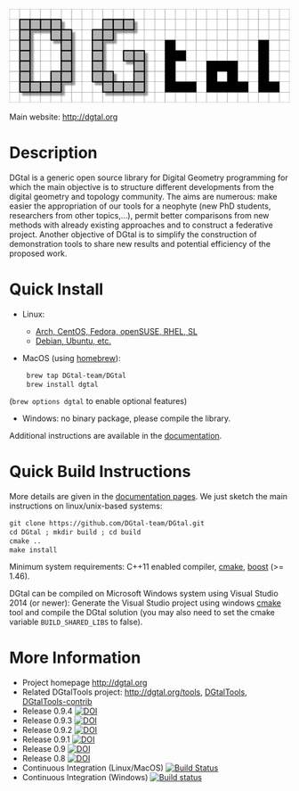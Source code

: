![DGtal logo](doc/images/logoDGtal-small.png)

Main website: http://dgtal.org

Description
===========

DGtal is a generic open source library for Digital Geometry
programming for which the main objective is to structure different
developments from the digital geometry and topology community. The
aims are numerous: make easier the appropriation of our tools for a
neophyte (new PhD students, researchers from other topics,...), permit
better comparisons from new methods with already existing approaches
and to construct a federative project. Another objective of DGtal is
to simplify the construction of demonstration tools to share new
results and potential efficiency of the proposed work.


Quick Install
=============

* Linux: 
    * [Arch, CentOS, Fedora, openSUSE, RHEL, SL](http://software.opensuse.org//download.html?project=home%3Acopyme%3ADGtal&package=libDGtal) 
    * [Debian, Ubuntu, etc.](http://software.opensuse.org//download.html?project=home%3Acopyme%3ADGtal&package=dgtal) 

* MacOS (using [homebrew](http://brew.sh)):

       brew tap DGtal-team/DGtal
       brew install dgtal


(```brew options dgtal``` to enable optional features)

* Windows: no binary package, please compile the library.


Additional instructions are available in the
[documentation](http://dgtal.org/doc/nightly/moduleBuildDGtal.html).

Quick Build Instructions
========================

More details are given in the [documentation pages](http://dgtal.org/download/). We just sketch the main instructions on linux/unix-based systems:

```shell
git clone https://github.com/DGtal-team/DGtal.git
cd DGtal ; mkdir build ; cd build
cmake ..
make install
```

Minimum system requirements: C++11 enabled compiler, [cmake](http://cmake.org), [boost](http://boost.org) (>= 1.46).

DGtal can be compiled on Microsoft Windows system using Visual Studio 2014 (or newer): Generate the Visual Studio project using windows [cmake](http://cmake.org) tool and compile the DGtal solution (you may also need to set the cmake variable ```BUILD_SHARED_LIBS``` to false).

More Information
================

* Project homepage http://dgtal.org
* Related DGtalTools project: http://dgtal.org/tools, [DGtalTools](https://github.com/DGtal-team/DGtalTools), [DGtalTools-contrib](https://github.com/DGtal-team/DGtalTools-contrib)
* Release 0.9.4 [![DOI](https://zenodo.org/badge/DOI/10.5281/zenodo.1203577.svg)](https://doi.org/10.5281/zenodo.1203577)
* Release 0.9.3 [![DOI](https://zenodo.org/badge/DOI/10.5281/zenodo.290419.svg)](https://doi.org/10.5281/zenodo.290419)
* Release 0.9.2 [![DOI](https://zenodo.org/badge/doi/10.5281/zenodo.56430.svg)](http://dx.doi.org/10.5281/zenodo.56430)
* Release 0.9.1 [![DOI](https://zenodo.org/badge/doi/10.5281/zenodo.45125.svg)](http://dx.doi.org/10.5281/zenodo.45125)
* Release 0.9 [![DOI](https://zenodo.org/badge/doi/10.5281/zenodo.31884.svg)](http://dx.doi.org/10.5281/zenodo.31884)
* Release 0.8 [![DOI](https://zenodo.org/badge/doi/10.5281/zenodo.11586.png)](http://dx.doi.org/10.5281/zenodo.11586)
* Continuous Integration (Linux/MacOS) [![Build Status](https://travis-ci.org/DGtal-team/DGtal.svg?branch=master)](https://travis-ci.org/DGtal-team/DGtal)
*  Continuous Integration (Windows) [![Build status](https://ci.appveyor.com/api/projects/status/7labe8ft0jf30ng7/branch/master?svg=true)](https://ci.appveyor.com/project/kerautret/dgtal-8op01/branch/master)

